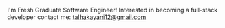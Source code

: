 I'm Fresh Graduate Software Engineer! Interested in becoming a full-stack developer
contact me: talhakayani12@gmail.com

<!---
talhakayani/talhakayani is a ✨ special ✨ repository because its `README.md` (this file) appears on your GitHub profile.
You can click the Preview link to take a look at your changes.
--->
